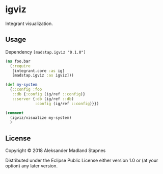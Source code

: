 # igviz

Integrant visualization.

## Usage

Dependency `[madstap.igviz "0.1.0"]`

```clojure
(ns foo.bar
  (:require
   [integrant.core :as ig]
   [madstap.igviz :as igviz]))

(def my-system
  {::config :foo
   ::db {:config (ig/ref ::config)}
   ::server {:db (ig/ref ::db)
             :config (ig/ref ::config)}})

(comment
  (igviz/visualize my-system)
  )
```


## License

Copyright © 2018 Aleksander Madland Stapnes

Distributed under the Eclipse Public License either version 1.0 or (at
your option) any later version.
